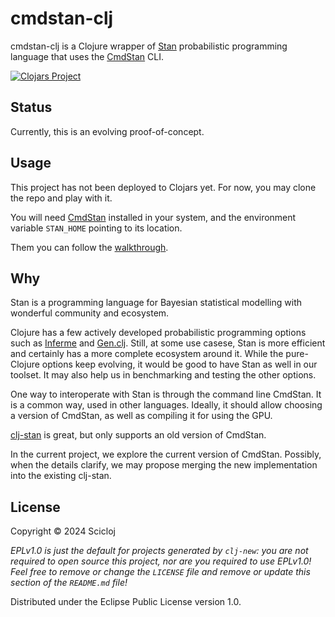 # cmdstan-clj

cmdstan-clj is a Clojure wrapper of [Stan](https://mc-stan.org/) probabilistic programming language that uses the [CmdStan](https://mc-stan.org/users/interfaces/cmdstan) CLI.

[![Clojars Project](https://img.shields.io/clojars/v/org.scicloj/cmdstan-clj.svg)](https://clojars.org/org.scicloj/cmdstan-clj)

## Status 

Currently, this is an evolving proof-of-concept.

## Usage

This project has not been deployed to Clojars yet. For now, you may clone the repo and play with it.

You will need [CmdStan](https://mc-stan.org/users/interfaces/cmdstan.html) installed in your system, and the environment variable `STAN_HOME` pointing to its location.

Them you can follow the [walkthrough](https://scicloj.github.io/cmdstan-clj).

## Why

Stan is a programming language for Bayesian statistical modelling with wonderful community and ecosystem.

Clojure has a few actively developed probabilistic programming options such as [Inferme](https://github.com/generateme/inferme) and [Gen.clj](https://github.com/probcomp/Gen.clj). Still, at some use casese, Stan is more efficient and certainly has a more complete ecosystem around it. While the pure-Clojure options keep evolving, it would be good to have Stan as well in our toolset. It may also help us in benchmarking and testing the other options.

One way to interoperate with Stan is through the command line CmdStan. It is a common way, used in other languages. Ideally, it should allow choosing a version of CmdStan, as well as compiling it for using the GPU.

[clj-stan](https://github.com/thomasathorne/clj-stan) is great, but only supports an old version of CmdStan.

In the current project, we explore the current version of CmdStan. Possibly, when the details clarify, we may propose merging the new implementation into the existing clj-stan.

## License

Copyright © 2024 Scicloj

_EPLv1.0 is just the default for projects generated by `clj-new`: you are not_
_required to open source this project, nor are you required to use EPLv1.0!_
_Feel free to remove or change the `LICENSE` file and remove or update this_
_section of the `README.md` file!_

Distributed under the Eclipse Public License version 1.0.


 
